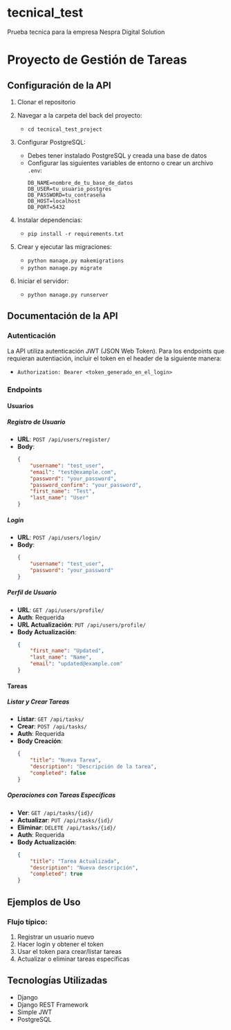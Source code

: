 # tecnical_test
Prueba tecnica para la empresa Nespra Digital Solution

# Proyecto de Gestión de Tareas

## Configuración de la API
1. Clonar el repositorio

2. Navegar a la carpeta del back del proyecto:
   - `cd tecnical_test_project`

3. Configurar PostgreSQL:
   - Debes tener instalado PostgreSQL y creada una base de datos
   - Configurar las siguientes variables de entorno o crear un archivo `.env`:
     ```
     DB_NAME=nombre_de_tu_base_de_datos
     DB_USER=tu_usuario_postgres
     DB_PASSWORD=tu_contraseña
     DB_HOST=localhost
     DB_PORT=5432
     ```
   

4. Instalar dependencias:
   - `pip install -r requirements.txt`

5. Crear y ejecutar las migraciones:
   - `python manage.py makemigrations`
   - `python manage.py migrate`

6. Iniciar el servidor:
   - `python manage.py runserver`


## Documentación de la API

### Autenticación
La API utiliza autenticación JWT (JSON Web Token). Para los endpoints que requieran autentiación, incluir el token en el header de la siguiente manera:
- `Authorization: Bearer <token_generado_en_el_login>`

### Endpoints

#### Usuarios

##### Registro de Usuario
- **URL**: `POST /api/users/register/`
- **Body**:
  ```json
  {
      "username": "test_user",
      "email": "test@example.com",
      "password": "your_password",
      "password_confirm": "your_password",
      "first_name": "Test",
      "last_name": "User"
  }
  ```

##### Login
- **URL**: `POST /api/users/login/`
- **Body**:
  ```json
  {
      "username": "test_user",
      "password": "your_password"
  }
  ```

##### Perfil de Usuario
- **URL**: `GET /api/users/profile/`
- **Auth**: Requerida
- **URL Actualización**: `PUT /api/users/profile/`
- **Body Actualización**:
  ```json
  {
      "first_name": "Updated",
      "last_name": "Name",
      "email": "updated@example.com"
  }
  ```

#### Tareas

##### Listar y Crear Tareas
- **Listar**: `GET /api/tasks/`
- **Crear**: `POST /api/tasks/`
- **Auth**: Requerida
- **Body Creación**:
  ```json
  {
      "title": "Nueva Tarea",
      "description": "Descripción de la tarea",
      "completed": false
  }
  ```

##### Operaciones con Tareas Específicas
- **Ver**: `GET /api/tasks/{id}/`
- **Actualizar**: `PUT /api/tasks/{id}/`
- **Eliminar**: `DELETE /api/tasks/{id}/`
- **Auth**: Requerida
- **Body Actualización**:
  ```json
  {
      "title": "Tarea Actualizada",
      "description": "Nueva descripción",
      "completed": true
  }
  ```

## Ejemplos de Uso

### Flujo típico:
1. Registrar un usuario nuevo
2. Hacer login y obtener el token
3. Usar el token para crear/listar tareas
4. Actualizar o eliminar tareas específicas

## Tecnologías Utilizadas
- Django
- Django REST Framework
- Simple JWT
- PostgreSQL

